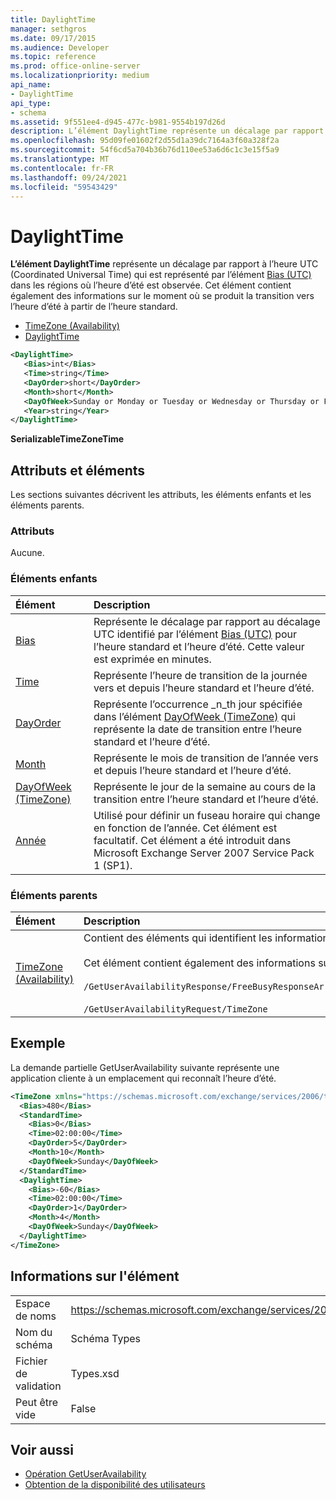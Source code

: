 ```yaml
---
title: DaylightTime
manager: sethgros
ms.date: 09/17/2015
ms.audience: Developer
ms.topic: reference
ms.prod: office-online-server
ms.localizationpriority: medium
api_name:
- DaylightTime
api_type:
- schema
ms.assetid: 9f551ee4-d945-477c-b981-9554b197d26d
description: L’élément DaylightTime représente un décalage par rapport à l’heure UTC (Coordinated Universal Time) qui est représenté par l’élément Bias (UTC) dans les régions où l’heure d’été est observée. Cet élément contient également des informations sur le moment où se produit la transition vers l’heure d’été à partir de l’heure standard.
ms.openlocfilehash: 95d09fe01602f2d55d1a39dc7164a3f60a328f2a
ms.sourcegitcommit: 54f6cd5a704b36b76d110ee53a6d6c1c3e15f5a9
ms.translationtype: MT
ms.contentlocale: fr-FR
ms.lasthandoff: 09/24/2021
ms.locfileid: "59543429"
---
```

# <a name="daylighttime"></a>DaylightTime

**L’élément DaylightTime** représente un décalage par rapport à l’heure UTC (Coordinated Universal Time) qui est représenté par l’élément [Bias (UTC)](bias-utc.md) dans les régions où l’heure d’été est observée. Cet élément contient également des informations sur le moment où se produit la transition vers l’heure d’été à partir de l’heure standard. 
  
- [TimeZone (Availability)](timezone-availability.md) 
- [DaylightTime](daylighttime.md)
  
```xml
<DaylightTime>
   <Bias>int</Bias>
   <Time>string</Time>
   <DayOrder>short</DayOrder>
   <Month>short</Month>
   <DayOfWeek>Sunday or Monday or Tuesday or Wednesday or Thursday or Friday or Saturday</DayOfWeek>
   <Year>string</Year>
</DaylightTime>
```

**SerializableTimeZoneTime**

## <a name="attributes-and-elements"></a>Attributs et éléments

Les sections suivantes décrivent les attributs, les éléments enfants et les éléments parents.
  
### <a name="attributes"></a>Attributs

Aucune.
  
### <a name="child-elements"></a>Éléments enfants

|**Élément**|**Description**|
|:-----|:-----|
|[Bias](bias.md) <br/> |Représente le décalage par rapport au décalage UTC identifié par l’élément [Bias (UTC)](bias-utc.md) pour l’heure standard et l’heure d’été. Cette valeur est exprimée en minutes.  <br/> |
|[Time](time.md) <br/> |Représente l’heure de transition de la journée vers et depuis l’heure standard et l’heure d’été.  <br/> |
|[DayOrder](dayorder.md) <br/> |Représente l’occurrence _n_th jour spécifiée dans l’élément [DayOfWeek (TimeZone)](dayofweek-timezone.md) qui représente la date de transition entre l’heure standard et l’heure d’été.  <br/> |
|[Month](month.md) <br/> |Représente le mois de transition de l’année vers et depuis l’heure standard et l’heure d’été.  <br/> |
|[DayOfWeek (TimeZone)](dayofweek-timezone.md) <br/> |Représente le jour de la semaine au cours de la transition entre l’heure standard et l’heure d’été.  <br/> |
|[Année](year.md) <br/> |Utilisé pour définir un fuseau horaire qui change en fonction de l’année. Cet élément est facultatif. Cet élément a été introduit dans Microsoft Exchange Server 2007 Service Pack 1 (SP1).  <br/> |
   
### <a name="parent-elements"></a>Éléments parents

|**Élément**|**Description**|
|:-----|:-----|
|[TimeZone (Availability)](timezone-availability.md) <br/> | Contient des éléments qui identifient les informations de fuseau horaire.<br/><br/>Cet élément contient également des informations sur la transition entre l’heure standard et l’heure d’été.<br/><br/>`/GetUserAvailabilityResponse/FreeBusyResponseArray/FreeBusyResponse/FreeBusyView/WorkingHours/TimeZone` <br/><br/>`/GetUserAvailabilityRequest/TimeZone` <br/> |
   
## <a name="example"></a>Exemple

La demande partielle GetUserAvailability suivante représente une application cliente à un emplacement qui reconnaît l’heure d’été.
  
```xml
<TimeZone xmlns="https://schemas.microsoft.com/exchange/services/2006/types">
  <Bias>480</Bias>
  <StandardTime>
    <Bias>0</Bias>
    <Time>02:00:00</Time>
    <DayOrder>5</DayOrder>
    <Month>10</Month>
    <DayOfWeek>Sunday</DayOfWeek>
  </StandardTime>
  <DaylightTime>
    <Bias>-60</Bias>
    <Time>02:00:00</Time>
    <DayOrder>1</DayOrder>
    <Month>4</Month>
    <DayOfWeek>Sunday</DayOfWeek>
  </DaylightTime>
</TimeZone>
```

## <a name="element-information"></a>Informations sur l'élément

|||
|:-----|:-----|
|Espace de noms  <br/> |https://schemas.microsoft.com/exchange/services/2006/types  <br/> |
|Nom du schéma  <br/> |Schéma Types  <br/> |
|Fichier de validation  <br/> |Types.xsd  <br/> |
|Peut être vide  <br/> |False  <br/> |
   
## <a name="see-also"></a>Voir aussi

- [Opération GetUserAvailability](getuseravailability-operation.md)
- [Obtention de la disponibilité des utilisateurs](https://msdn.microsoft.com/library/d4133fcb-9b0f-4e6b-aadf-a389da83516a%28Office.15%29.aspx)

